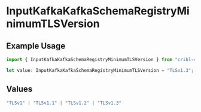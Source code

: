# InputKafkaKafkaSchemaRegistryMinimumTLSVersion

## Example Usage

```typescript
import { InputKafkaKafkaSchemaRegistryMinimumTLSVersion } from "cribl-control-plane/models";

let value: InputKafkaKafkaSchemaRegistryMinimumTLSVersion = "TLSv1.3";
```

## Values

```typescript
"TLSv1" | "TLSv1.1" | "TLSv1.2" | "TLSv1.3"
```